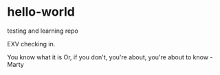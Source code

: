 # hello-world
testing and learning repo

EXV checking in. 

You know what it is
Or, if you don't, you're about, you're about to know 
    - Marty
    
    
